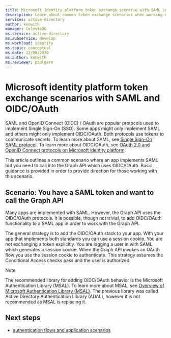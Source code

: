 ```yaml
---
title: Microsoft identity platform token exchange scenario with SAML and OIDC/OAuth in Azure Active Directory
description: Learn about common token exchange scenarios when working with SAML and OIDC/OAuth with the Microsoft identity platform in Azure Active Directory.
services: active-directory
author: kenwith
manager: CelesteDG
ms.service: active-directory
ms.subservice: develop
ms.workload: identity
ms.topic: conceptual
ms.date: 12/08/2020
ms.author: kenwith
ms.reviewer: paulgarn
---
```


# Microsoft identity platform token exchange scenarios with SAML and OIDC/OAuth

SAML and OpenID Connect (OIDC) / OAuth are popular protocols used to implement Single Sign-On (SSO). Some apps might only implement SAML and others might only implement OIDC/OAuth. Both protocols use tokens to communicate secrets. To learn more about SAML, see [Single Sign-On SAML protocol](single-sign-on-saml-protocol.md). To learn more about OIDC/OAuth, see [OAuth 2.0 and OpenID Connect protocols on Microsoft identity platform](active-directory-v2-protocols.md).

This article outlines a common scenario where an app implements SAML but you need to call into the Graph API which uses OIDC/OAuth. Basic guidance is provided in order to provide direction for those working with this scenario.

## Scenario: You have a SAML token and want to call the Graph API
Many apps are implemented with SAML. However, the Graph API uses the OIDC/OAuth protocols. It is possible, though not trivial, to add OIDC/OAuth functionality to a SAML app in order to work with the Graph API.

The general strategy is to add the OIDC/OAuth stack to your app. With your app that implements both standards you can use a session cookie. You are not exchanging a token explicitly. You are logging a user in with SAML which generates a session cookie. When the Graph API invokes an OAuth flow you use the session cookie to authenticate. This strategy assumes the Conditional Access checks pass and the user is authorized.

> [!NOTE]
> The recommended library for adding OIDC/OAuth behavior is the Microsoft Authentication Library (MSAL). To learn more about MSAL, see [Overview of Microsoft Authentication Library (MSAL)](msal-overview.md). The previous library was called Active Directory Authentication Library (ADAL), however it is not recommended as MSAL is replacing it.

## Next steps
- [authentication flows and application scenarios](authentication-flows-app-scenarios.md)
